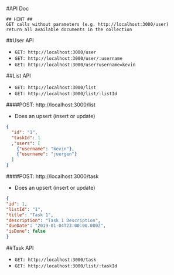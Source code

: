 #API Doc

```hint
## HINT ##
GET calls without parameters (e.g. http://localhost:3000/user) 
return all available documents in the collection
```
##User API
- ```GET: http://localhost:3000/user```
- ```GET: http://localhost:3000/user/:username```
- ```GET: http://localhost:3000/user?username=kevin```

##List API
- ```GET: http://localhost:3000/list```
- ```GET: http://localhost:3000/list/:listId```

####POST: http://localhost:3000/list
- Does an upsert (insert or update)

```json
{
  "id": "1",
  "taskId": 1
  ,"users": [
    {"username": "kevin"},
    {"username": "juergen"}
  ]
}
```

####POST: http://localhost:3000/task
- Does an upsert (insert or update)

```json
{
"id": 1,
"listId": "1",
"title": "Task 1",
"description": "Task 1 Description",
"dueDate": "2019-01-04T23:00:00.000Z",
"isDone": false
}
```

##Task API
- ```GET: http://localhost:3000/task```
- ```GET: http://localhost:3000/list/:taskId```